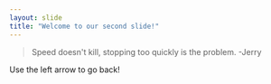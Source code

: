 ```yaml
---
layout: slide
title: "Welcome to our second slide!"
---
```

> Speed doesn't kill, stopping too quickly is the problem.
> -Jerry

Use the left arrow to go back!
